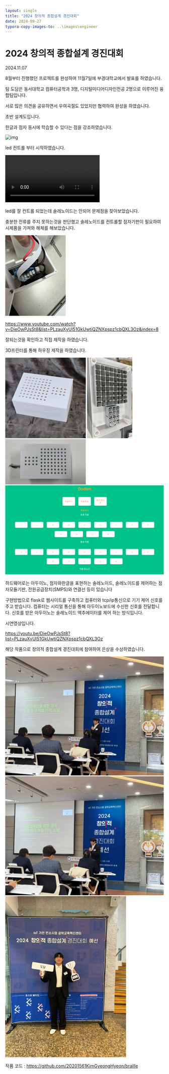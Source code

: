 ```yaml
---
layout: single
title: "2024 창의적 종합설계 경진대회"
date: 2024-09-27
typora-copy-images-to: ..\images\engineer
---
```


# 2024 창의적 종합설계 경진대회

2024.11.07

8월부터 진행했던 프로젝트를 완성하여 11월7일에 부경대학교에서 발표를 하였습니다.

팀 도담은 동서대학교 컴퓨터공학과 3명, 디지털미디어디자인전공 2명으로 이루어진 융합팀입니다.

서로 많은 의견을 공유하면서 우여곡절도 있었지만 협력하여 완성을 하였습니다.

초반 설계도입니다.

한글과 점자 동시에 학습할 수 있다는 점을 강조하였습니다.

![img](https://lh7-rt.googleusercontent.com/docsz/AD_4nXcS51TUg2jG9KvykfoMaZet5MwRyRuraYzG4RlJmCMzJh3N_X1vil3ic88YxVyZeXztYgztPLXXlx-qkchpkGYTtmqDDATJ2FSQ_dSKROX91dpEhV-9Jhq-jaQnmOrHhtMu9MMyiSXqN81YFqb2VXdIN9k?key=Y4GgdiAtcR5dsCX8ouT4xw)

led 컨트롤 부터 시작하였습니다. 

<video src="..\images\engineer\IMG_8565.MP4"></video>

led를 잘 컨트롤 되었는데 솔레노이드는 안되어 문제점을 찾아보았습니다.

충분한 전류를 주지 못하는것을 판단했고 솔레노이드를 컨트롤할 점자기판이 필요하여 시제품을 가져와 해체를 해보았습니다.

<img src="..\images\engineer\IMG_8578.JPEG" alt="IMG_8578" style="zoom:25%;" />

https://www.youtube.com/watch?v=DieOwPJsSt8&list=PLzauXyUl51GkUwtiQZNXpspz1cbQXL3Oz&index=8

잘되는것을 확인하고 직접 제작을 하였습니다.

3D프린터를 통해 하우징 제작을 하였습니다.

<img src="..\images\engineer\IMG_8659.JPG" alt="IMG_8659" style="zoom:25%;" />

<img src="..\images\engineer\IMG_8671.JPEG" alt="IMG_8671" style="zoom:25%;" />

<img src="..\images\engineer\도담_동서대학교_작품사진1.JPEG" alt="도담_동서대학교_작품사진1" style="zoom:25%;" />

<img src="..\images\engineer\도담_동서대학교_작품사진2.png" alt="도담_동서대학교_작품사진2" style="zoom:50%;" />

하드웨어로는 아두이노, 점자와한글을 표현하는 솔레노이드, 솔레노이드를 제어하는 점자모듈기판, 전원공급장치(SMPS)와 연결선 등이 있습니다

구현방법으로 flask로 웹사이트를 구축하고 컴퓨터와 tcp/ip통신으로 기기 제어 신호를 주고 받습니다. 컴퓨터는 시리얼 통신을 통해 아두이노보드에 수신한 신호를 전달합니다. 신호를 받은 아두이노는 솔레노이드 액추에이터를 제어 하는 방식입니다.

시연영상입니다.

https://youtu.be/DieOwPJsSt8?list=PLzauXyUl51GkUwtiQZNXpspz1cbQXL3Oz

해당 작품으로 창의적 종합설계 경진대회에 참여하여 은상을 수상하였습니다.

<img src="..\images\engineer\IMG_8786.JPG" alt="IMG_8786" style="zoom: 50%;" />

<img src="..\images\engineer\IMG_8787.JPG" alt="IMG_8787" style="zoom: 50%;" />

<img src="..\images\engineer\IMG_8783.JPG" alt="IMG_8783" style="zoom:50%;" />

작품 코드 : https://github.com/20201561KimGyeongHyeon/braille


